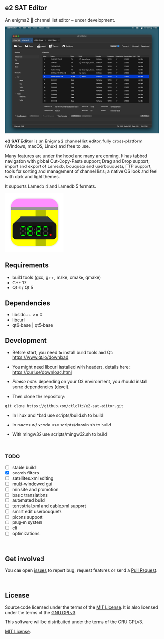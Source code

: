 ## e2 SAT Editor

An enigma2 📡 channel list editor – under development.

[![A screenshot of e2 SAT Editor](res/screenshot.jpg "e2 SAT Editor (screenshot)")](res/screenshot.png?raw=true)

**e2 SAT Editor** is an Enigma 2 channel list editor, fully cross-platform (Windows, macOS, Linux) and free to use.

Many features are under the hood and many are coming. It has tabbed navigation with global Cut-Copy-Paste support; Drag and Drop support; import and export of Lamedb, bouquets and userbouquets; FTP support; tools for sorting and management of channel lists; a native OS look and feel with dark and light themes.

It supports Lamedb 4 and Lamedb 5 formats.

<img src="res/e2-sat-editor.svg" width="192" height="192" alt="e2 SAT Editor (icon)" title="Icon">


## Requirements

* build tools (gcc, g++, make, cmake, qmake)
* C++ 17
* Qt 6 / Qt 5


## Dependencies

* libstdc++ >= 3
* libcurl
* qt6-base | qt5-base


## Development

- Before start, you need to install build tools and Qt: https://www.qt.io/download

- You might need libcurl installed with headers, details here: https://curl.se/download.html

- *Please note:* depending on your OS environment, you should install some dependencies (devel).

- Then clone the repository:

```git clone https://github.com/ctlcltd/e2-sat-editor.git```

- In linux and \*bsd use scripts/build.sh to build

- In macos w/ xcode use scripts/darwin.sh to build

- With mingw32 use scripts/mingw32.sh to build

&nbsp;
### TODO

- [ ] stable build
- [x] search filters
- [ ] satellites.xml editing
- [ ] multi-windowed gui
- [ ] minisite and promotion
- [ ] basic translations
- [ ] automated build
- [ ] terrestrial.xml and cable.xml support
- [ ] smart edit userbouquets
- [ ] picons support
- [ ] plug-in system
- [ ] cli
- [ ] optimizations

&nbsp;
## Get involved

You can open [issues](https://github.com/ctlcltd/e2-sat-editor/issues) to report bug, request features or send a [Pull Request](https://github.com/ctlcltd/e2-sat-editor/pulls).

&nbsp;
## License

Source code licensed under the terms of the [MIT License](LICENSE). It is also licensed under the terms of the [GNU GPLv3](src/COPYING).

This software will be distribuited under the terms of the GNU GPLv3.

[MIT License](LICENSE).

